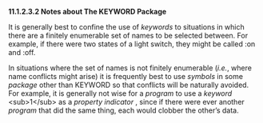 **11.1.2.3.2 Notes about The KEYWORD Package** 

It is generally best to confine the use of *keywords* to situations in which there are a finitely enumerable set of names to be selected between. For example, if there were two states of a light switch, they might be called :on and :off. 

In situations where the set of names is not finitely enumerable (*i.e.*, where name conflicts might arise) it is frequently best to use *symbols* in some *package* other than KEYWORD so that conflicts will be naturally avoided. For example, it is generally not wise for a *program* to use a *keyword* \<sub\>1\</sub\> as a *property indicator* , since if there were ever another *program* that did the same thing, each would clobber the other’s data. 


